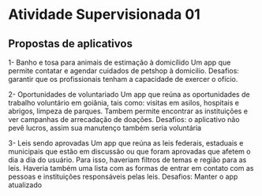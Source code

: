 # Atividade Supervisionada 01
## Propostas de aplicativos

1- Banho e tosa para animais de estimação à domicílido
Um app que permite contatar e agendar cuidados de petshop à domicilio.
Desafios: garantir que os profissionais tenham a capacidade de exercer o ofício.

2- Oportunidades de voluntariado
Um app que reúna as oportunidades de trabalho voluntário em goiânia, tais como: visitas em asilos, hospitais e abrigos, limpeza de parques. Tambem permite encontrar as instituições e ver campanhas de arrecadação de doações.
Desafios: o aplicativo não pevê lucros, assim sua manutenço também seria voluntária

3- Leis sendo aprovadas
Um app que reúna as leis federais, estaduais e municipais que estão em discussão ou que foram aprovadas que afetem o dia a dia do usuário. Para isso, haveriam filtros de temas e região para as leis. Haveria também uma lista com as formas de entrar em contato com as pessoas e instituições responsáveis pelas leis.
Desafios: Manter o app atualizado 


